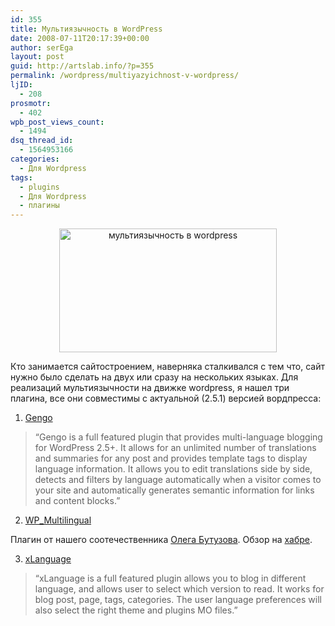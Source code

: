 ```yaml
---
id: 355
title: Мультиязычность в WordPress
date: 2008-07-11T20:17:39+00:00
author: serEga
layout: post
guid: http://artslab.info/?p=355
permalink: /wordpress/multiyazyichnost-v-wordpress/
ljID:
  - 208
prosmotr:
  - 402
wpb_post_views_count:
  - 1494
dsq_thread_id:
  - 1564953166
categories:
  - Для Wordpress
tags:
  - plugins
  - Для Wordpress
  - плагины
---
```

<p style="text-align: center;">
  <img class="aligncenter" style="border: 0pt none;" src="{{site.img_cdn}}/multilanguage_wordpress.jpg" alt="мультиязычность в wordpress" width="348" height="198" />
</p>

Кто занимается сайтостроением, наверняка сталкивался с тем что, сайт нужно было сделать на двух или сразу на нескольких языках. Для реализаций мультиязычности на движке wordpress, я нашел три плагина, все они совместимы с актуальной (2.5.1) версией вордпресса:

1. <a href="http://wordpress.org/extend/plugins/gengo/" target="_blank">Gengo</a>

> &#8220;Gengo is a full featured plugin that provides multi-language blogging for WordPress 2.5+. It allows for an unlimited number of translations and summaries for any post and provides template tags to display language information. It allows you to edit translations side by side, detects and filters by language automatically when a visitor comes to your site and automatically generates semantic information for links and content blocks.&#8221;

2. <a href="http://wordpress.org/extend/plugins/wp-multilingual/" target="_blank">WP_Multilingual</a>

Плагин от нашего соотечественника <a href="http://oleg.butuzov.kiev.ua/ru/" target="_blank">Олега Бутузова</a>. Обзор на <a href="http://habrahabr.ru/blog/wordpress/38985.html" target="_blank">хабре</a>.

3. <a href="http://wordpress.org/extend/plugins/xlanguage/" target="_blank">xLanguage</a>

> &#8220;xLanguage is a full featured plugin allows you to blog in different language, and allows user to select which version to read. It works for blog post, page, tags, categories. The user language preferences will also select the right theme and plugins MO files.&#8221;